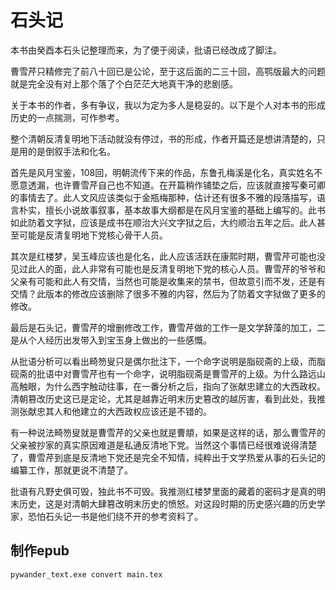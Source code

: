 # 石头记

本书由癸酉本石头记整理而来，为了便于阅读，批语已经改成了脚注。

曹雪芹只精修完了前八十回已是公论，至于这后面的二三十回，高鹗版最大的问题就是完全没有对上那个落了个白茫茫大地真干净的悲剧感。

关于本书的作者，多有争议，我以为定为多人是稳妥的。以下是个人对本书的形成历史的一点揣测，可作参考。

整个清朝反清复明地下活动就没有停过，书的形成，作者开篇还是想讲清楚的，只是用的是倒叙手法和化名。

首先是风月宝鉴，108回，明朝流传下来的作品，东鲁孔梅溪是化名，真实姓名不愿意透漏，也许曹雪芹自己也不知道。在开篇稍作铺垫之后，应该就直接写秦可卿的事情去了。此人文风应该类似于金瓶梅那种，估计还有很多不雅的段落描写，语言朴实，擅长小说故事叙事，基本故事大纲都是在风月宝鉴的基础上编写的。此书如此防着文字狱，应该是成书在顺治大兴文字狱之后，大约顺治五年之后。此人甚至可能是反清复明地下党核心骨干人员。

其次是红楼梦，吴玉峰应该也是化名，此人应该活跃在康熙时期，曹雪芹可能也没见过此人的面，此人非常有可能也是反清复明地下党的核心人员。曹雪芹的爷爷和父亲有可能和此人有交情，当然也可能是收集来的禁书，但故意引而不发，还是有交情？此版本的修改应该删除了很多不雅的内容，然后为了防着文字狱做了更多的修改。

最后是石头记，曹雪芹的增删修改工作，曹雪芹做的工作一是文学辞藻的加工，二是从个人经历出发带入到宝玉身上做出的一些感慨。

从批语分析可以看出畸笏叟只是偶尔批注下，一个命字说明是脂砚斋的上级，而脂砚斋的批语中对曹雪芹也有一个命字，说明脂砚斋是曹雪芹的上级。为什么路远山高触眼，为什么西字触动往事，在一番分析之后，指向了张献忠建立的大西政权。清朝篡改历史这已是定论，尤其是越靠近明末历史篡改的越厉害，看到此处，我推测张献忠其人和他建立的大西政权应该还是不错的。

有一种说法畸笏叟就是曹雪芹的父亲也就是曹頫，如果是这样的话，那么曹雪芹的父亲被抄家的真实原因难道是私通反清地下党。当然这个事情已经很难说得清楚了，曹雪芹到底是反清地下党还是完全不知情，纯粹出于文学热爱从事的石头记的编纂工作，那就更说不清楚了。

批语有凡野史俱可毁，独此书不可毁。我推测红楼梦里面的藏着的密码才是真的明末历史，这是对清朝大肆篡改明末历史的愤怒。对这段时期的历史感兴趣的历史学家，恐怕石头记一书是他们绕不开的参考资料了。





## 制作epub

```
pywander_text.exe convert main.tex
```


